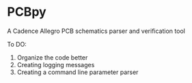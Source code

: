 # PCBpy
A Cadence Allegro PCB schematics parser and verification tool

To DO:
1) Organize the code better
2) Creating logging messages
3) Creating a command line parameter parser
